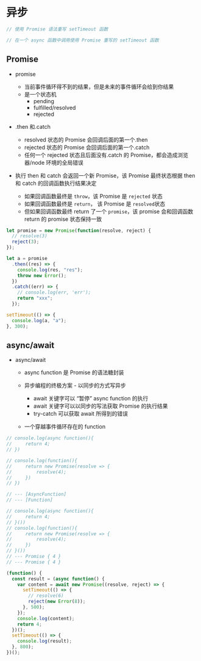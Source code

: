# 异步

```js
// 使用 Promise 语法重写 setTimeout 函数

// 在一个 async 函数中调用使用 Promise 重写的 setTimeout 函数
```

## Promise

- promise

  - 当前事件循环得不到的结果，但是未来的事件循环会给到你结果
  - 是一个状态机
    - pending
    - fulfilled/resolved
    - rejected

- .then 和.catch

  - resolved 状态的 Promise 会回调后面的第一个.then
  - rejected 状态的 Promise 会回调后面的第一个.catch
  - 任何一个 rejected 状态且后面没有.catch 的 Promise，都会造成浏览器/node 环境的全局错误

- 执行 then 和 catch 会返回一个新 Promise，该 Promise 最终状态根据 then 和 catch 的回调函数执行结果决定
  - 如果回调函数最终是 `throw`，该 Promise 是 `rejected` 状态
  - 如果回调函数最终是 `return`， 该 Promise 是 `resolved`状态
  - 但如果回调函数最终 return 了一个 `promise`，该 promise 会和回调函数 return 的 promise 状态保持一致

```js
let promise = new Promise(function(resolve, reject) {
  // resolve(3)
  reject(3);
});

let a = promise
  .then((res) => {
    console.log(res, "res");
    throw new Error();
  })
  .catch((err) => {
    // console.log(err, 'err');
    return "xxx";
  });

setTimeout(() => {
  console.log(a, "a");
}, 300);
```

## async/await

- async/await

  - async function 是 Promise 的语法糖封装
  - 异步编程的终极方案 - 以同步的方式写异步

    - await 关键字可以 “暂停” async function 的执行
    - await 关键字可以以同步的写法获取 Promise 的执行结果
    - try-catch 可以获取 await 所得到的错误

  - 一个穿越事件循环存在的 function

```js
// console.log(async function(){
//     return 4;
// })

// console.log(function(){
//     return new Promise(resolve => {
//         resolve(4);
//     })
// })

// --- [AsyncFunction]
// --- [Function]

// console.log(async function(){
//     return 4;
// }())
// console.log(function(){
//     return new Promise(resolve => {
//         resolve(4);
//     })
// }())
// --- Promise { 4 }
// --- Promise { 4 }

(function() {
  const result = (async function() {
    var content = await new Promise((resolve, reject) => {
      setTimeout(() => {
        // resolve(6)
        reject(new Error(8));
      }, 500);
    });
    console.log(content);
    return 4;
  })();
  setTimeout(() => {
    console.log(result);
  }, 800);
})();
```
